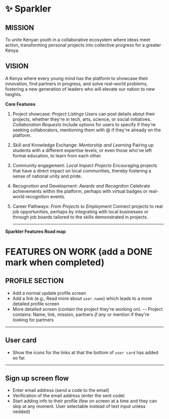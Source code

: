 # ✨ Sparkler

## MISSION

To unite Kenyan youth in a collaborative ecosystem where ideas meet action, transforming personal projects into collective progress for a greater Kenya.

## VISION

A Kenya where every young mind has the platform to showcase their innovation, find partners in progress, and solve real-world problems, fostering a new generation of leaders who will elevate our nation to new heights.

**Core Features**

1. Project showcase:
   _Project Listings_ Users can post details about their projects, whether they're in tech, arts, science, or social initiatives.
   _Collaboration Requests_ Include options for users to specify if they're seeking collaborators, mentioning them with @ if they're already on the platform.

2. Skill and Knowledge Exchange:
   _Mentorship and Learning_ Pairing up students with a different expertise levels, or even those who've left formal education, to learn from each other.

3. Community engagement:
   _Local Impact Projects_ Encouraging projects that have a direct impact on local communities, thereby fostering a sense of national unity and pride.

4. Recognotion and Development:
   _Awards and Recogniton_ Celebrate achievements within the platform, perhaps with virtual badges or real-world recognition events.

5. Career Pathways:
   _From Projects to Employment_ Connect projects to real job opportunities, perhaps by integrating with local businesses or through job boards tailored to the skills demonstrated in projects.

   ***

**Sparkler Features Road map**

# FEATURES ON WORK (add a DONE mark when completed)

## **PROFILE SECTION**

- Add a normal update profile screen
- Add a link (e.g., Read more about `user.name`) which leads to a more detailed profile screen
- More detailed screen (contain the project they're working on).
  -- Project contains: Name, link, mission, partners _if any_ or mention if they're looking for partners

---

## User card

- Show the icons for the links at that the bottom of `user card` has added so far.

---

## Sign up screen flow

- Enter email address (send a code to the email)
- Verification of the email address (enter the sent code)
- Start adding info to their profile (few on screen at a time and they can skip at any moment. User selectable instead of text input unless nedded)
